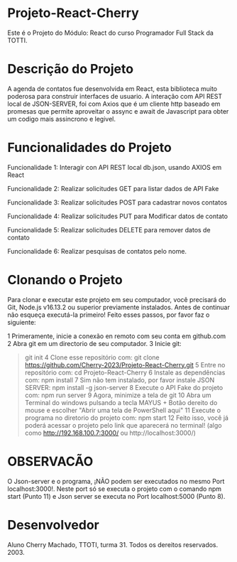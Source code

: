 # Projeto-React-Cherry

Este é o Projeto do Módulo: React do curso Programador Full Stack da TOTTI.

# Descrição do Projeto

A agenda de contatos fue desenvolvida em React, esta biblioteca muito poderosa para construir interfaces de usuario. A interação com API REST local de JSON-SERVER, foi com Axios que é um cliente http baseado em promesas que permite aproveitar o assync e await de Javascript para obter um codigo mais assincrono e legivel.

# Funcionalidades do Projeto

Funcionalidade 1: Interagir con API REST local db.json, usando AXIOS em React

Funcionalidade 2: Realizar solicitudes GET para listar dados de API Fake

Funcionalidade 3: Realizar solicitudes POST para cadastrar novos contatos

Funcionalidade 4: Realizar solicitudes PUT para Modificar datos de contato

Funcionalidade 5: Realizar solicitudes DELETE para remover datos de contato

Funcionalidade 6: Realizar pesquisas de contatos pelo nome.

# Clonando o Projeto

Para clonar e executar este projeto em seu computador, você precisará do Git, Node.js v16.13.2 ou superior previamente instalados.
Antes de continuar não esqueça executá-la primeiro!
Feito esses passos, por favor faz o siguiente:

1 Primeramente, inicie a conexão en remoto com seu conta em github.com
2 Abra git em um directorio de seu computador.
3 Inicie git:
> git init
4 Clone esse repositório com:
> git clone https://github.com/Cherry-2023/Projeto-React-Cherry.git
5 Entre no repositório com:
>  cd Projeto-React-Cherry
6 Instale as dependências com:
> npm install
7 Sim não tem instalado, por favor instale JSON SERVER:
> npm install -g json-server
8 Execute o API Fake do projeto com:
> npm run server
9 Agora, minimize a tela de git
10 Abra um Terminal do windows pulsando a tecla MAYUS + Botão dereito do mouse e escolher "Abrir uma tela de PowerShell aqui"
11 Execute o programa no diretorio do projeto com:
> npm start
12 Feito isso, você já poderá acessar o projeto pelo link que aparecerá no terminal! (algo como http://192.168.100.7:3000/ ou http://localhost:3000/)

# OBSERVACÃO

O Json-server e o programa, ¡NÃO podem ser executados no mesmo Port localhost:3000!. Neste port só se executa o projeto com o comando npm start (Punto 11) e Json server se executa no Port localhost:5000 (Punto 8).

# Desenvolvedor

Aluno Cherry Machado, TTOTI, turma 31. Todos os dereitos reservados. 2003.
